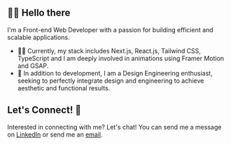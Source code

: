 
## 👋🏻 Hello there

I'm a Front-end Web Developer with a passion for building efficient and scalable applications.
- 👨‍💻 Currently, my stack includes Next.js, React.js, Tailwind CSS, TypeScript and I am deeply involved in animations using Framer Motion and GSAP.
- 🎨 In addition to development, I am a Design Engineering enthusiast, seeking to perfectly integrate design and engineering to achieve aesthetic and functional results.

## Let's Connect! 📱

Interested in connecting with me? Let's chat! You can send me a message on [LinkedIn](https://www.linkedin.com/in/igrphillipe/) or send me an [email](mailto:igrphillipe@gmail.com).
